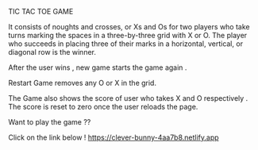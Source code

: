 TIC TAC TOE GAME

It consists of noughts and crosses, or Xs and Os for two players who take turns marking the spaces in a three-by-three grid with X or O. The player who succeeds in placing three of their marks in a horizontal, vertical, or diagonal row is the winner.

After the user wins , new game starts the game again .

Restart Game removes any O or X in the grid.

The Game also shows the score of user who takes X and O respectively . The score is reset to zero once the user reloads the page.

Want to play the game ??

Click on the link below !
https://clever-bunny-4aa7b8.netlify.app

